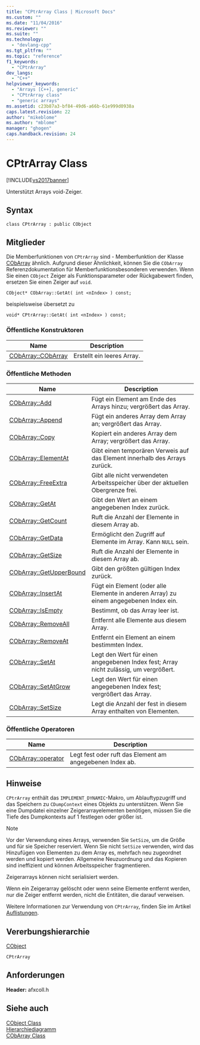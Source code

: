 ```yaml
---
title: "CPtrArray Class | Microsoft Docs"
ms.custom: ""
ms.date: "11/04/2016"
ms.reviewer: ""
ms.suite: ""
ms.technology: 
  - "devlang-cpp"
ms.tgt_pltfrm: ""
ms.topic: "reference"
f1_keywords: 
  - "CPtrArray"
dev_langs: 
  - "C++"
helpviewer_keywords: 
  - "Arrays [C++], generic"
  - "CPtrArray class"
  - "generic arrays"
ms.assetid: c23b87a3-bf84-49d6-a66b-61e999d0938a
caps.latest.revision: 22
author: "mikeblome"
ms.author: "mblome"
manager: "ghogen"
caps.handback.revision: 24
---
```

# CPtrArray Class
[!INCLUDE[vs2017banner](../../assembler/inline/includes/vs2017banner.md)]

Unterstützt Arrays void\-Zeiger.  
  
## Syntax  
  
```  
class CPtrArray : public CObject  
```  
  
## Mitglieder  
 Die Memberfunktionen von `CPtrArray` sind \- Memberfunktion der Klasse [CObArray](../../mfc/reference/cobarray-class.md) ähnlich.  Aufgrund dieser Ähnlichkeit, können Sie die `CObArray` Referenzdokumentation für Memberfunktionsbesonderen verwenden.  Wenn Sie einen `CObject` Zeiger als Funktionsparameter oder Rückgabewert finden, ersetzen Sie einen Zeiger auf `void`.  
  
 `CObject* CObArray::GetAt( int <nIndex> ) const;`  
  
 beispielsweise übersetzt zu  
  
 `void* CPtrArray::GetAt( int <nIndex> ) const;`  
  
### Öffentliche Konstruktoren  
  
|Name|Description|  
|----------|-----------------|  
|[CObArray::CObArray](../Topic/CObArray::CObArray.md)|Erstellt ein leeres Array.|  
  
### Öffentliche Methoden  
  
|Name|Description|  
|----------|-----------------|  
|[CObArray::Add](../Topic/CObArray::Add.md)|Fügt ein Element am Ende des Arrays hinzu; vergrößert das Array.|  
|[CObArray::Append](../Topic/CObArray::Append.md)|Fügt ein anderes Array dem Array an; vergrößert das Array.|  
|[CObArray::Copy](../Topic/CObArray::Copy.md)|Kopiert ein anderes Array dem Array; vergrößert das Array.|  
|[CObArray::ElementAt](../Topic/CObArray::ElementAt.md)|Gibt einen temporären Verweis auf das Element innerhalb des Arrays zurück.|  
|[CObArray::FreeExtra](../Topic/CObArray::FreeExtra.md)|Gibt alle nicht verwendeten Arbeitsspeicher über der aktuellen Obergrenze frei.|  
|[CObArray::GetAt](../Topic/CObArray::GetAt.md)|Gibt den Wert an einem angegebenen Index zurück.|  
|[CObArray::GetCount](../Topic/CObArray::GetCount.md)|Ruft die Anzahl der Elemente in diesem Array ab.|  
|[CObArray::GetData](../Topic/CObArray::GetData.md)|Ermöglicht den Zugriff auf Elemente im Array.  Kann `NULL` sein.|  
|[CObArray::GetSize](../Topic/CObArray::GetSize.md)|Ruft die Anzahl der Elemente in diesem Array ab.|  
|[CObArray::GetUpperBound](../Topic/CObArray::GetUpperBound.md)|Gibt den größten gültigen Index zurück.|  
|[CObArray::InsertAt](../Topic/CObArray::InsertAt.md)|Fügt ein Element \(oder alle Elemente in anderen Array\) zu einem angegebenen Index ein.|  
|[CObArray::IsEmpty](../Topic/CObArray::IsEmpty.md)|Bestimmt, ob das Array leer ist.|  
|[CObArray::RemoveAll](../Topic/CObArray::RemoveAll.md)|Entfernt alle Elemente aus diesem Array.|  
|[CObArray::RemoveAt](../Topic/CObArray::RemoveAt.md)|Entfernt ein Element an einem bestimmten Index.|  
|[CObArray::SetAt](../Topic/CObArray::SetAt.md)|Legt den Wert für einen angegebenen Index fest; Array nicht zulässig, um vergrößert.|  
|[CObArray::SetAtGrow](../Topic/CObArray::SetAtGrow.md)|Legt den Wert für einen angegebenen Index fest; vergrößert das Array.|  
|[CObArray::SetSize](../Topic/CObArray::SetSize.md)|Legt die Anzahl der fest in diesem Array enthalten von Elementen.|  
  
### Öffentliche Operatoren  
  
|Name|Description|  
|----------|-----------------|  
|[CObArray::operator](../Topic/CObArray::operator.md)|Legt fest oder ruft das Element am angegebenen Index ab.|  
  
## Hinweise  
 `CPtrArray` enthält das `IMPLEMENT_DYNAMIC`\-Makro, um Ablauftypzugriff und das Speichern zu `CDumpContext` eines Objekts zu unterstützen.  Wenn Sie eine Dumpdatei einzelner Zeigerarrayelementen benötigen, müssen Sie die Tiefe des Dumpkontexts auf 1 festlegen oder größer ist.  
  
> [!NOTE]
>  Vor der Verwendung eines Arrays, verwenden Sie `SetSize`, um die Größe und für sie Speicher reserviert.  Wenn Sie nicht `SetSize` verwenden, wird das Hinzufügen von Elementen zu dem Array es, mehrfach neu zugeordnet werden und kopiert werden.  Allgemeine Neuzuordnung und das Kopieren sind ineffizient und können Arbeitsspeicher fragmentieren.  
  
 Zeigerarrays können nicht serialisiert werden.  
  
 Wenn ein Zeigerarray gelöscht oder wenn seine Elemente entfernt werden, nur die Zeiger entfernt werden, nicht die Entitäten, die darauf verweisen.  
  
 Weitere Informationen zur Verwendung von `CPtrArray`, finden Sie im Artikel [Auflistungen](../../mfc/collections.md).  
  
## Vererbungshierarchie  
 [CObject](../../mfc/reference/cobject-class.md)  
  
 `CPtrArray`  
  
## Anforderungen  
 **Header:**  afxcoll.h  
  
## Siehe auch  
 [CObject Class](../../mfc/reference/cobject-class.md)   
 [Hierarchiediagramm](../../mfc/hierarchy-chart.md)   
 [CObArray Class](../../mfc/reference/cobarray-class.md)